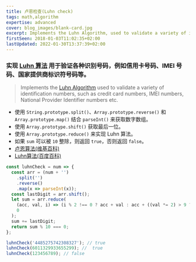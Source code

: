 ```yaml
---
title: 卢恩检查(Luhn check)
tags: math,algorithm
expertise: advanced
cover: blog_images/blank-card.jpg
excerpt: Implements the Luhn Algorithm, used to validate a variety of identification numbers.
firstSeen: 2018-01-03T11:02:35+02:00
lastUpdated: 2022-01-30T13:37:39+02:00
---
```


### 实现 [Luhn 算法](https://en.wikipedia.org/wiki/Luhn_algorithm) 用于验证各种识别号码，例如信用卡号码、IMEI 号码、国家提供商标识符号码等。
> Implements the [Luhn Algorithm](https://en.wikipedia.org/wiki/Luhn_algorithm) used to validate a variety of identification numbers, such as credit card numbers, IMEI numbers, National Provider Identifier numbers etc.

- 使用 `String.prototype.split()`、`Array.prototype.reverse()` 和 `Array.prototype.map()` 结合 `parseInt()` 来获取数字数组。
- 使用 `Array.prototype.shift()` 获取最后一位。
- 使用 `Array.prototype.reduce()` 来实现 Luhn 算法。
- 如果 `sum` 可以被 `10` 整除，则返回 `true`，否则返回 `false`。
- [卢恩算法(维基百科)](https://zh.wikipedia.org/zh-cn/%E5%8D%A2%E6%81%A9%E7%AE%97%E6%B3%95)
- [Luhn算法(百度百科)](https://baike.baidu.com/item/Luhn%E7%AE%97%E6%B3%95/22799984)

```js
const luhnCheck = num => {
  const arr = (num + '')
    .split('')
    .reverse()
    .map(x => parseInt(x));
  const lastDigit = arr.shift();
  let sum = arr.reduce(
    (acc, val, i) => (i % 2 !== 0 ? acc + val : acc + ((val *= 2) > 9 ? val - 9 : val)),
    0
  );
  sum += lastDigit;
  return sum % 10 === 0;
};
```

```js
luhnCheck('4485275742308327'); // true
luhnCheck(6011329933655299); //  true
luhnCheck(123456789); // false
```
